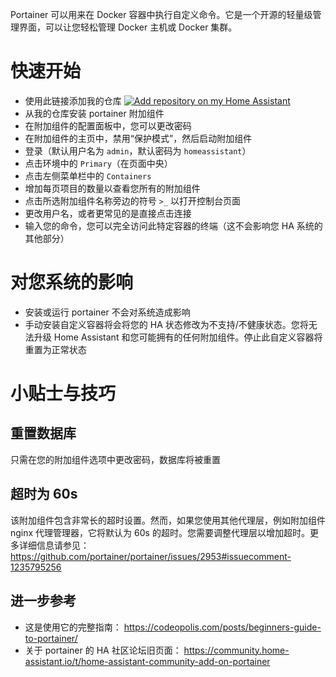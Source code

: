 Portainer 可以用来在 Docker 容器中执行自定义命令。它是一个开源的轻量级管理界面，可以让您轻松管理 Docker 主机或 Docker 集群。

# 快速开始
- 使用此链接添加我的仓库
[![Add repository on my Home Assistant][repository-badge]][repository-url]
- 从我的仓库安装 portainer 附加组件
- 在附加组件的配置面板中，您可以更改密码
- 在附加组件的主页中，禁用“保护模式”，然后启动附加组件
- 登录（默认用户名为 `admin`，默认密码为 `homeassistant`）
- 点击环境中的 `Primary`（在页面中央）
- 点击左侧菜单栏中的 `Containers`
- 增加每页项目的数量以查看您所有的附加组件
- 点击所选附加组件名称旁边的符号 `>_` 以打开控制台页面
- 更改用户名，或者更常见的是直接点击连接
- 输入您的命令，您可以完全访问此特定容器的终端（这不会影响您 HA 系统的其他部分）

# 对您系统的影响
- 安装或运行 portainer 不会对系统造成影响
- 手动安装自定义容器将会将您的 HA 状态修改为不支持/不健康状态。您将无法升级 Home Assistant 和您可能拥有的任何附加组件。停止此自定义容器将重置为正常状态

# 小贴士与技巧

## 重置数据库
只需在您的附加组件选项中更改密码，数据库将被重置

## 超时为 60s
该附加组件包含非常长的超时设置。然而，如果您使用其他代理层，例如附加组件 nginx 代理管理器，它将默认为 60s 的超时。您需要调整代理层以增加超时。更多详细信息请参见： https://github.com/portainer/portainer/issues/2953#issuecomment-1235795256

## 进一步参考
- 这是使用它的完整指南： https://codeopolis.com/posts/beginners-guide-to-portainer/
- 关于 portainer 的 HA 社区论坛旧页面： https://community.home-assistant.io/t/home-assistant-community-add-on-portainer

[repository-badge]: https://img.shields.io/badge/Add%20repository%20to%20my-Home%20Assistant-41BDF5?logo=home-assistant&style=for-the-badge
[repository-url]: https://my.home-assistant.io/redirect/supervisor_add_addon_repository/?repository_url=https%3A%2F%2Fgithub.com%2Falexbelgium%2Fhassio-addons